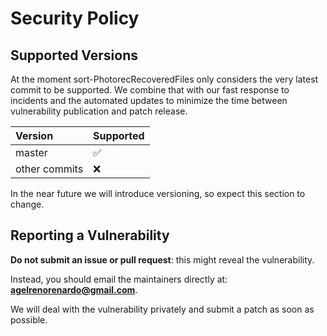 # Security Policy

## Supported Versions

At the moment sort-PhotorecRecoveredFiles only considers the very latest commit to be supported.
We combine that with our fast response to incidents and the automated updates
to minimize the time between vulnerability publication and patch release.

| Version       | Supported          |
| :------------ | :----------------- |
| master        | :white_check_mark: |
| other commits | :x:                |

In the near future we will introduce versioning, so expect this section to change.

## Reporting a Vulnerability

**Do not submit an issue or pull request**: this might reveal the vulnerability.

Instead, you should email the maintainers directly at: [**agelrenorenardo@gmail.com**](mailto:agelrenorenardo@gmail.com).

We will deal with the vulnerability privately and submit a patch as soon as possible.
